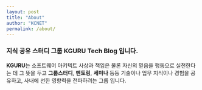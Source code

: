 ```yaml
---
layout: post
title: "About"
author: "KCNET"
permalink: /about/
---
```


### 지식 공유 스터디 그룹 KGURU Tech Blog 입니다.

**KGURU**는 소프트웨어 아키텍트 사상과 책임은 물론 자신의 믿음을 행동으로 실천한다는 데 그 뜻을 두고 **그룹스터디**, **멘토링**, **세미나** 등등 기술이나 업무 지식이나 경험을 공유하고, 사내에 선한 영향력을 전파하려는 그룹 입니다.

